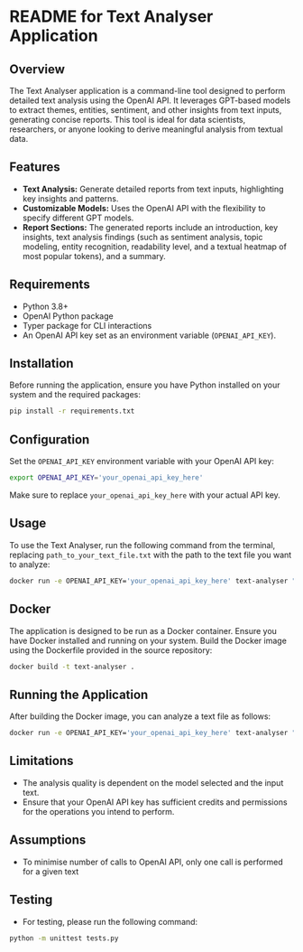 # README for Text Analyser Application

## Overview

The Text Analyser application is a command-line tool designed to perform detailed text analysis using the OpenAI API. It leverages GPT-based models to extract themes, entities, sentiment, and other insights from text inputs, generating concise reports. This tool is ideal for data scientists, researchers, or anyone looking to derive meaningful analysis from textual data.

## Features

- **Text Analysis:** Generate detailed reports from text inputs, highlighting key insights and patterns.
- **Customizable Models:** Uses the OpenAI API with the flexibility to specify different GPT models.
- **Report Sections:** The generated reports include an introduction, key insights, text analysis findings (such as sentiment analysis, topic modeling, entity recognition, readability level, and a textual heatmap of most popular tokens), and a summary.

## Requirements

- Python 3.8+
- OpenAI Python package
- Typer package for CLI interactions
- An OpenAI API key set as an environment variable (`OPENAI_API_KEY`).

## Installation

Before running the application, ensure you have Python installed on your system and the required packages:

```bash
pip install -r requirements.txt
```

## Configuration

Set the `OPENAI_API_KEY` environment variable with your OpenAI API key:

```bash
export OPENAI_API_KEY='your_openai_api_key_here'
```

Make sure to replace `your_openai_api_key_here` with your actual API key.

## Usage

To use the Text Analyser, run the following command from the terminal, replacing `path_to_your_text_file.txt` with the path to the text file you want to analyze:

```bash
docker run -e OPENAI_API_KEY='your_openai_api_key_here' text-analyser "$(cat path_to_your_text_file.txt)"
```

## Docker

The application is designed to be run as a Docker container. Ensure you have Docker installed and running on your system. Build the Docker image using the Dockerfile provided in the source repository:

```bash
docker build -t text-analyser .
```

## Running the Application

After building the Docker image, you can analyze a text file as follows:

```bash
docker run -e OPENAI_API_KEY='your_openai_api_key_here' text-analyser "$(cat path_to_your_text_file.txt)"
```

## Limitations

- The analysis quality is dependent on the model selected and the input text.
- Ensure that your OpenAI API key has sufficient credits and permissions for the operations you intend to perform.


## Assumptions

- To minimise number of calls to OpenAI API, only one call is performed for a given text


## Testing

- For testing, please run the following command:

```bash
python -m unittest tests.py
```

